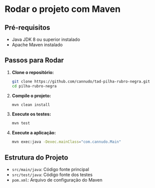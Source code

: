 # Rodar o projeto com Maven

## Pré-requisitos

- Java JDK 8 ou superior instalado
- Apache Maven instalado

## Passos para Rodar

1. **Clone o repositório:**
    ```sh
    git clone https://github.com/cannudo/tad-pilha-rubro-negra.git
    cd pilha-rubro-negra
    ```

2. **Compile o projeto:**
    ```sh
    mvn clean install
    ```

3. **Execute os testes:**
    ```sh
    mvn test
    ```

4. **Execute a aplicação:**
    ```sh
    mvn exec:java -Dexec.mainClass="com.cannudo.Main"
    ```

## Estrutura do Projeto

- `src/main/java`: Código fonte principal
- `src/test/java`: Código fonte dos testes
- `pom.xml`: Arquivo de configuração do Maven